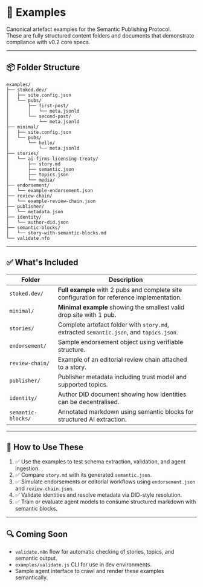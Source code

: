 # 📁 Examples

Canonical artefact examples for the Semantic Publishing Protocol.  
These are fully structured content folders and documents that demonstrate compliance with v0.2 core specs.

---

## 📦 Folder Structure

```plaintext
examples/
├── stoked.dev/
│   ├── site.config.json
│   └── pubs/
│       ├── first-post/
│       │   └── meta.jsonld
│       └── second-post/
│           └── meta.jsonld
├── minimal/
│   ├── site.config.json
│   └── pubs/
│       └── hello/
│           └── meta.jsonld
├── stories/
│   └── ai-firms-licensing-treaty/
│       ├── story.md
│       ├── semantic.json
│       ├── topics.json
│       └── media/
├── endorsement/
│   └── example-endorsement.json
├── review-chain/
│   └── example-review-chain.json
├── publisher/
│   └── metadata.json
├── identity/
│   └── author-did.json
├── semantic-blocks/
│   └── story-with-semantic-blocks.md
└── validate.nfo
```

---

## ✅ What's Included

| Folder | Description |
|--------|-------------|
| `stoked.dev/` | **Full example** with 2 pubs and complete site configuration for reference implementation. |
| `minimal/` | **Minimal example** showing the smallest valid drop site with 1 pub. |
| `stories/` | Complete artefact folder with `story.md`, extracted `semantic.json`, and `topics.json`. |
| `endorsement/` | Sample endorsement object using verifiable structure. |
| `review-chain/` | Example of an editorial review chain attached to a story. |
| `publisher/` | Publisher metadata including trust model and supported topics. |
| `identity/` | Author DID document showing how identities can be decentralised. |
| `semantic-blocks/` | Annotated markdown using semantic blocks for structured AI extraction. |

---

## 🧪 How to Use These

1. ✅ Use the examples to test schema extraction, validation, and agent ingestion.
2. ✅ Compare `story.md` with its generated `semantic.json`.
3. ✅ Simulate endorsements or editorial workflows using `endorsement.json` and `review-chain.json`.
4. ✅ Validate identities and resolve metadata via DID-style resolution.
5. ✅ Train or evaluate agent models to consume structured markdown with semantic blocks.

---

## 🔍 Coming Soon

<!-- Will be resolved in v0.4 -->
- `validate.n8n` flow for automatic checking of stories, topics, and semantic output.
- `examples/validate.js` CLI for use in dev environments.
- Sample agent interface to crawl and render these examples semantically.

